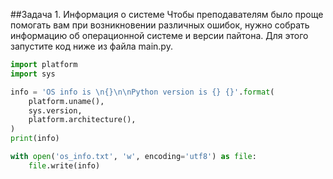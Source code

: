 ##Задача 1. Информация о системе
Чтобы преподавателям было проще помогать вам при возникновении различных ошибок, нужно собрать информацию об операционной системе и версии пайтона. Для этого запустите код ниже из файла main.py. 

````python
import platform
import sys

info = 'OS info is \n{}\n\nPython version is {} {}'.format(
    platform.uname(),
    sys.version,
    platform.architecture(),
)
print(info)

with open('os_info.txt', 'w', encoding='utf8') as file:
    file.write(info)
````